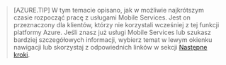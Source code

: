 
>[AZURE.TIP] W tym temacie opisano, jak w możliwie najkrótszym czasie rozpocząć pracę z usługami Mobile Services. Jest on przeznaczony dla klientów, którzy nie korzystali wcześniej z tej funkcji platformy Azure. Jeśli znasz już usługi Mobile Services lub szukasz bardziej szczegółowych informacji, wybierz temat w lewym okienku nawigacji lub skorzystaj z odpowiednich linków w sekcji [Następne kroki](#next-steps).

<!--HONumber=Sep16_HO3-->


